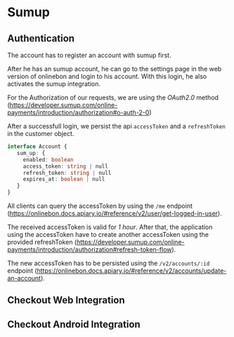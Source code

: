# Sumup

## Authentication
The account has to register an account with sumup first.

After he has an sumup account, he can go to the settings page in the web version of onlinebon and login to his account. With this login, he also activates the sumup integration.

For the Authorization of our requests, we are using the *OAuth2.0* method (https://developer.sumup.com/online-payments/introduction/authorization#o-auth-2-0)

After a successfull login, we persist the api `accessToken` and a `refreshToken` in the customer object.
```ts
interface Account {
   sum_up: {
     enabled: boolean
     access_token: string | null
     refresh_token: string | null
     expires_at: boolean | null
   }
}
```

All clients can query the accessToken by using the `/me` endpoint (https://onlinebon.docs.apiary.io/#reference/v2/user/get-logged-in-user). 

The received accessToken is valid for *1 hour*. After that, the application using the accessToken have to create another accessToken using the provided refreshToken (https://developer.sumup.com/online-payments/introduction/authorization#refresh-token-flow).

The new accessToken has to be persisted using the `/v2/accounts/:id` endpoint (https://onlinebon.docs.apiary.io/#reference/v2/accounts/update-an-account).  

## Checkout Web Integration

## Checkout Android Integration
